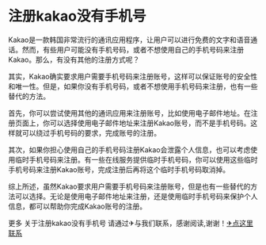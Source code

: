 # 注册kakao没有手机号

Kakao是一款韩国非常流行的通讯应用程序，让用户可以进行免费的文字和语音通话。然而，有些用户可能没有手机号码，或者不想使用自己的手机号码来注册Kakao。那么，有没有其他的注册方式呢？

其实，Kakao确实要求用户需要手机号码来注册账号，这样可以保证账号的安全性和唯一性。但是，如果你没有手机号码，或者不想使用手机号码来注册，也有一些替代的方法。

首先，你可以尝试使用其他的通讯应用来注册账号，比如使用电子邮件地址。在注册页面上，你可以选择使用电子邮件地址来注册Kakao账号，而不是手机号码。这样就可以绕过手机号码的要求，完成账号的注册。

其次，如果你担心使用自己的手机号码注册Kakao会泄露个人信息，也可以考虑使用临时手机号码来注册。有一些在线服务提供临时手机号码，你可以使用这些临时手机号码来注册Kakao账号，完成注册后再将这个临时手机号码取消掉。

综上所述，虽然Kakao要求用户需要手机号码来注册账号，但是也有一些替代的方法可以选择。无论是使用电子邮件地址来注册，还是使用临时手机号码来保护个人信息，都可以帮助你完成Kakao账号的注册。

更多 关于注册kakao没有手机号 请通过✈与我们联系，感谢阅读,谢谢！[✈点这里联系](https://sms.k02.cc)